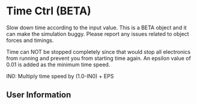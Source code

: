 # Time Ctrl (BETA)
Slow down time according to the input value. This is a BETA object and it can make the simulation buggy. Please report any issues related to object forces and timings.

Time can NOT be stopped completely since that would stop all electronics from running and prevent you from starting time again. An epsilon value of 0.01 is added as the minimum time speed.

IN0: Multiply time speed by (1.0-IN0) + EPS

## User Information